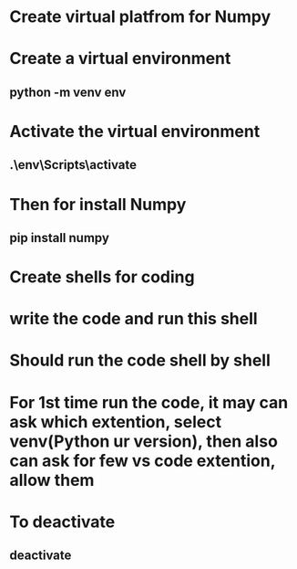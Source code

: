 # Create virtual platfrom for Numpy

# Create a virtual environment
## python -m venv env

# Activate the virtual environment
## .\env\Scripts\activate

# Then for install Numpy
## pip install numpy

# Create shells for coding
# write the code and run this shell
# Should run the code shell by shell

# For 1st time run the code, it may can ask which extention, select venv(Python ur version), then also can ask for few vs code extention, allow them

# To deactivate
## deactivate